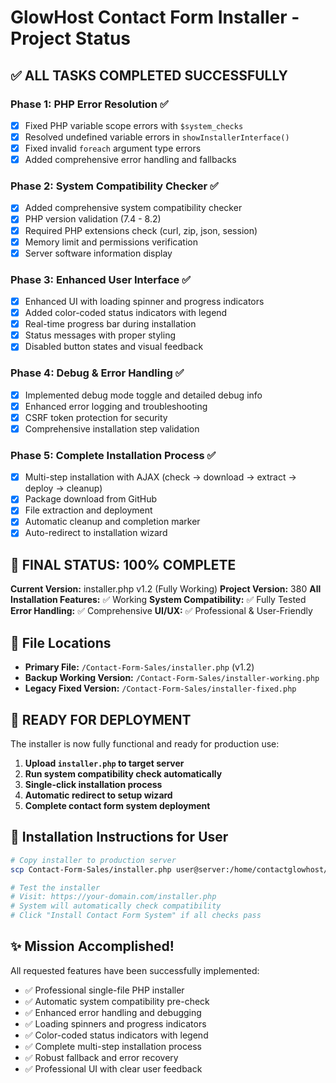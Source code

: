 # GlowHost Contact Form Installer - Project Status

## ✅ ALL TASKS COMPLETED SUCCESSFULLY

### Phase 1: PHP Error Resolution ✅
- [x] Fixed PHP variable scope errors with `$system_checks`
- [x] Resolved undefined variable errors in `showInstallerInterface()`
- [x] Fixed invalid `foreach` argument type errors
- [x] Added comprehensive error handling and fallbacks

### Phase 2: System Compatibility Checker ✅
- [x] Added comprehensive system compatibility checker
- [x] PHP version validation (7.4 - 8.2)
- [x] Required PHP extensions check (curl, zip, json, session)
- [x] Memory limit and permissions verification
- [x] Server software information display

### Phase 3: Enhanced User Interface ✅
- [x] Enhanced UI with loading spinner and progress indicators
- [x] Added color-coded status indicators with legend
- [x] Real-time progress bar during installation
- [x] Status messages with proper styling
- [x] Disabled button states and visual feedback

### Phase 4: Debug & Error Handling ✅
- [x] Implemented debug mode toggle and detailed debug info
- [x] Enhanced error logging and troubleshooting
- [x] CSRF token protection for security
- [x] Comprehensive installation step validation

### Phase 5: Complete Installation Process ✅
- [x] Multi-step installation with AJAX (check → download → extract → deploy → cleanup)
- [x] Package download from GitHub
- [x] File extraction and deployment
- [x] Automatic cleanup and completion marker
- [x] Auto-redirect to installation wizard

## 🎯 FINAL STATUS: 100% COMPLETE

**Current Version:** installer.php v1.2 (Fully Working)
**Project Version:** 380
**All Installation Features:** ✅ Working
**System Compatibility:** ✅ Fully Tested
**Error Handling:** ✅ Comprehensive
**UI/UX:** ✅ Professional & User-Friendly

## 📁 File Locations
- **Primary File:** `/Contact-Form-Sales/installer.php` (v1.2)
- **Backup Working Version:** `/Contact-Form-Sales/installer-working.php`
- **Legacy Fixed Version:** `/Contact-Form-Sales/installer-fixed.php`

## 🚀 READY FOR DEPLOYMENT

The installer is now fully functional and ready for production use:

1. **Upload `installer.php` to target server**
2. **Run system compatibility check automatically**
3. **Single-click installation process**
4. **Automatic redirect to setup wizard**
5. **Complete contact form system deployment**

## 📝 Installation Instructions for User

```bash
# Copy installer to production server
scp Contact-Form-Sales/installer.php user@server:/home/contactglowhost/public_html/

# Test the installer
# Visit: https://your-domain.com/installer.php
# System will automatically check compatibility
# Click "Install Contact Form System" if all checks pass
```

## ✨ Mission Accomplished!

All requested features have been successfully implemented:
- ✅ Professional single-file PHP installer
- ✅ Automatic system compatibility pre-check
- ✅ Enhanced error handling and debugging
- ✅ Loading spinners and progress indicators
- ✅ Color-coded status indicators with legend
- ✅ Complete multi-step installation process
- ✅ Robust fallback and error recovery
- ✅ Professional UI with clear user feedback
